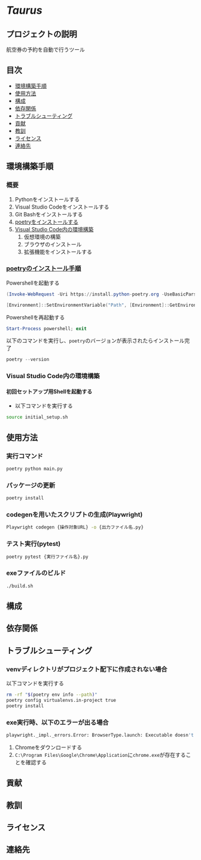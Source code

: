# *Taurus*

## プロジェクトの説明
航空券の予約を自動で行うツール

## 目次
 - [環境構築手順](#環境構築手順)
 - [使用方法](#使用方法)
 - [構成](#構成)
 - [依存関係](#依存関係)
 - [トラブルシューティング](#トラブルシューティング)
 - [貢献](#貢献)
 - [教訓](#教訓)
 - [ライセンス](#ライセンス)
 - [連絡先](#連絡先)

## 環境構築手順
### 概要
1. Pythonをインストールする
1. Visual Studio Codeをインストールする
1. Git Bashをインストールする
1. [poetryをインストールする](#poetryのインストール手順)
1. [Visual Studio Code内の環境構築](#初回セットアップ用shellを起動する)
    1. 仮想環境の構築
    1. ブラウザのインストール
    1. 拡張機能をインストールする

### [poetryのインストール手順](https://python-poetry.org/docs/#installing-with-the-official-installer)
Powershellを起動する
``` powershell
(Invoke-WebRequest -Uri https://install.python-poetry.org -UseBasicParsing).Content | py -
```
``` powershell
[Environment]::SetEnvironmentVariable("Path", [Environment]::GetEnvironmentVariable("Path", "User") + ";C:\Users\$env:USERNAME\AppData\Roaming\Python\Scripts", "User")
```
Powershellを再起動する
``` powershell
Start-Process powershell; exit
```
以下のコマンドを実行し、`poetry`のバージョンが表示されたらインストール完了
``` powershell
poetry --version
```

### Visual Studio Code内の環境構築
#### 初回セットアップ用Shellを起動する
* 以下コマンドを実行する
``` bash
source initial_setup.sh
```

## 使用方法
### 実行コマンド
``` bash
poetry python main.py
```

### パッケージの更新
``` bash
poetry install
```

### codegenを用いたスクリプトの生成(Playwright)
``` bash
Playwright codegen {操作対象URL} -o {出力ファイル名.py}
```

### テスト実行(pytest)
``` bash
poetry pytest {実行ファイル名}.py
```

### exeファイルのビルド
``` bash
./build.sh
```

## 構成

## 依存関係

## トラブルシューティング
### venvディレクトリがプロジェクト配下に作成されない場合
以下コマンドを実行する
``` bash
rm -rf "$(poetry env info --path)"
poetry config virtualenvs.in-project true
poetry install
```

### exe実行時、以下のエラーが出る場合
``` bash
playwright._impl._errors.Error: BrowserType.launch: Executable doesn't exist
```
 1. Chromeをダウンロードする
 2. `C:\Program Files\Google\Chrome\Application`に`chrome.exe`が存在することを確認する

## 貢献

## 教訓

## ライセンス

## 連絡先